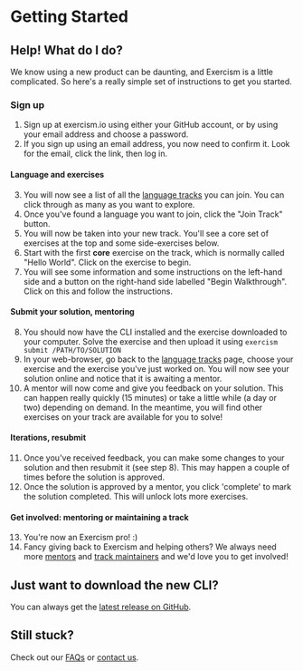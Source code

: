 # Getting Started

## Help! What do I do?

We know using a new product can be daunting, and Exercism is a little complicated. So here's a really simple set of instructions to get you started.  

### Sign up  
1. Sign up at exercism.io using either your GitHub account, or by using your email address and choose a password.
2. If you sign up using an email address, you now need to confirm it. Look for the email, click the link, then log in.

#### Language and exercises  
3. You will now see a list of all the [language tracks](/tracks) you can join. You can click through as many as you want to explore.
4. Once you've found a language you want to join, click the "Join Track" button.
5. You will now be taken into your new track. You'll see a core set of exercises at the top and some side-exercises below.
6. Start with the first **core** exercise on the track, which is normally called "Hello World". Click on the exercise to begin.
7. You will see some information and some instructions on the left-hand side and a button on the right-hand side labelled "Begin Walkthrough". Click on this and follow the instructions.

#### Submit your solution, mentoring  
8. You should now have the CLI installed and the exercise downloaded to your computer. Solve the exercise and then upload it using `exercism submit /PATH/TO/SOLUTION`
9. In your web-browser, go back to the [language tracks](/tracks) page, choose your exercise and the exercise you've just worked on. You will now see your solution online and notice that it is awaiting a mentor.
10. A mentor will now come and give you feedback on your solution. This can happen really quickly (15 minutes) or take a little while (a day or two) depending on demand. In the meantime, you will find other exercises on your track are available for you to solve!

#### Iterations, resubmit 
11. Once you've received feedback, you can make some changes to your solution and then resubmit it (see step 8). This may happen a couple of times before the solution is approved. 
12. Once the solution is approved by a mentor, you click 'complete' to mark the solution completed. This will unlock lots more exercises.

#### Get involved: mentoring or maintaining a track    
13. You're now an Exercism pro! :)
14. Fancy giving back to Exercism and helping others? We always need more [mentors](http://mentoring.exercism.io) and [track maintainers](/become-a-maintainer) and we'd love you to get involved!

## Just want to download the new CLI?

You can always get the [latest release on GitHub](http://github.com/exercism/cli/releases/latest).

## Still stuck?

Check out our [FAQs](/faqs) or [contact us](/contact).
